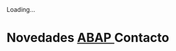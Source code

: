 
<html lang="es">
    <link rel="stylesheet" type="text/css" href="style.css">

<div class="container">    
  <div class="progress progress-striped">
    <div class="progress-bar">
	    Loading...
    </div>                       
  </div> 
</div>

<h1>
    <span style="--start-color:#007CF0; --end-color:#00DFD8; --content: 'Novedades';">
      Novedades
    </span>
	<A HREF="ABAP.html">
    <span style="--start-color:#7928CA; --end-color:#FF0080; --content: 'ABAP'; --animation:a2;">
     ABAP 
    </span>
		</A> 
    <span style="--start-color:#FF4D4D; animation-name:a3; --end-color:#F9CB28; --content: 'Contacto'; --animation: a3">
      Contacto
    </span>
  </h1>

</html>
